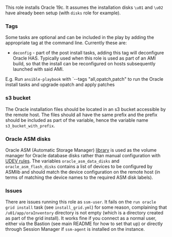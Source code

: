 This role installs Oracle 19c. It assumes the installation disks `\u01` and `\u02` have already been setup (with `disks` role for example).

### Tags

Some tasks are optional and can be included in the play by adding the appropriate tag at the command line. Currently these are:

- `deconfig` - part of the post install tasks, adding this tag will deconfigure Oracle HAS. Typically used when this role is used as part of an AMI build, so that the install can be reconfigured on hosts subsequently launched with said AMI.

E.g. Run `ansible-playbook` with `--tags "all,opatch,patch" to run the Oracle install tasks and upgrade opatch and apply patches

### s3 bucket

The Oracle installation files should be located in an s3 bucket accessible by the remote host. The files should all have the same prefix and the prefix should be included as part of the variable, hence the variable name `s3_bucket_with_prefix`.

### Oracle ASM disks

Oracle ASM (Automatic Storage Manager) [library](https://www.oracle.com/linux/downloads/linux-asmlib-rhel7-downloads.html) is used as the volume manager for Oracle database disks rather than manual configuration with [UDEV rules](https://dsdmoj.atlassian.net/wiki/spaces/DSTT/pages/579994207/UDEV+configuraion+for+ASM+Disks). The variables `oracle_asm_data_disks` and `oracle_asm_flash_disks` contains a list of devices to be configured by ASMlib and should match the device configuration on the remote host (in terms of matching the device names to the required ASM disk labels).

### Issues

There are issues running this role as `ssm-user`. It fails on the `run oracle grid install` task (see `install_grid.yml`) for some reason, complaining that `/u01/app/oraInventory` directory is not empty (which is a directory created as part of the grid install). It works fine if you connect as a normal user, either via the Bastion (see main README for how to set that up) or directly through Session Manager if `ssm-agent` is installed on the instance.
